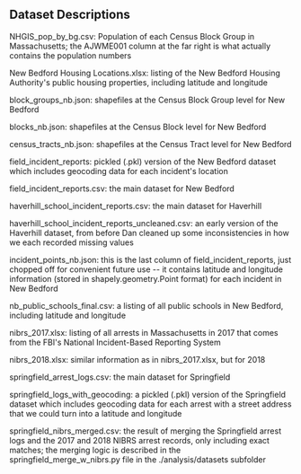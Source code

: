 ## Dataset Descriptions

NHGIS_pop_by_bg.csv: Population of each Census Block Group in Massachusetts; the AJWME001 column at the far right is what actually contains the population numbers

New Bedford Housing Locations.xlsx: listing of the New Bedford Housing Authority's public housing properties, including latitude and longitude

block_groups_nb.json: shapefiles at the Census Block Group level for New Bedford

blocks_nb.json: shapefiles at the Census Block level for New Bedford

census_tracts_nb.json: shapefiles at the Census Tract level for New Bedford

field_incident_reports: pickled (.pkl) version of the New Bedford dataset which includes geocoding data for each incident's location

field_incident_reports.csv: the main dataset for New Bedford


haverhill_school_incident_reports.csv: the main dataset for Haverhill

haverhill_school_incident_reports_uncleaned.csv: an early version of the Haverhill dataset, from before Dan cleaned up some inconsistencies in how we each recorded missing values

incident_points_nb.json: this is the last column of field_incident_reports, just chopped off for convenient future use -- it contains latitude and longitude information (stored in shapely.geometry.Point format) for each incident in New Bedford

nb_public_schools_final.csv: a listing of all public schools in New Bedford, including latitude and longitude

nibrs_2017.xlsx: listing of all arrests in Massachusetts in 2017 that comes from the FBI's National Incident-Based Reporting System

nibrs_2018.xlsx: similar information as in nibrs_2017.xlsx, but for 2018

springfield_arrest_logs.csv: the main dataset for Springfield

springfield_logs_with_geocoding: a pickled (.pkl) version of the Springfield dataset which includes geocoding data for each arrest with a street address that we could turn into a latitude and longitude

springfield_nibrs_merged.csv: the result of merging the Springfield arrest logs and the 2017 and 2018 NIBRS arrest records, only including exact matches; the merging logic is described in the springfield_merge_w_nibrs.py file in the ./analysis/datasets subfolder
